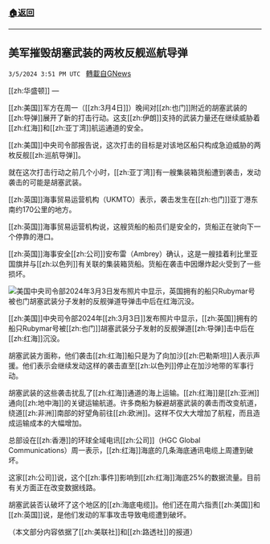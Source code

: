 ###  [:house:返回](README.md)
---


## 美军摧毁胡塞武装的两枚反舰巡航导弹
`3/5/2024 3:51 PM UTC ` [轉載自GNews](https://gnews.org/articles/2367703)

[[zh:华盛顿]] — 

[[zh:美国]]军方在周一（[[zh:3月4日]]）晚间对[[zh:也门]]附近的胡塞武装的[[zh:导弹]]展开了新的打击行动。这支[[zh:伊朗]]支持的武装力量还在继续威胁着[[zh:红海]]和[[zh:亚丁湾]]航运通道的安全。

[[zh:美国]]中央司令部报告说，这次打击的目标是对该地区船只构成急迫威胁的两枚反舰[[zh:巡航导弹]]。

就在这次打击行动之前几个小时，[[zh:亚丁湾]]有一艘集装箱货船遭到袭击，发动袭击的可能是胡塞武装。

[[zh:英国]]海事贸易运营机构（UKMTO）表示，袭击发生在[[zh:也门]]亚丁港东南约170公里的地方。

[[zh:英国]]海事贸易运营机构说，这艘货船的船员们是安全的，货船正在驶向下一个停靠的港口。

[[zh:英国]]海事安全[[zh:公司]]安布雷（Ambrey）确认，这是一艘挂着利比里亚国旗并与[[zh:以色列]]有关联的集装箱货船。货船在袭击中因爆炸起火受到了一些损坏。

![美国中央司令部2024年3月3日发布照片中显示，英国拥有的船只Rubymar号被也门胡塞武装分子发射的反舰弹道导弹击中后在红海沉没。](https://gdb.voanews.com/c7aefa01-69e1-48a3-a4a3-5e4678df47fe_w250_r0_s.jpg "美国中央司令部2024年3月3日发布照片中显示，英国拥有的船只Rubymar号被也门胡塞武装分子发射的反舰弹道导弹击中后在红海沉没。")

[[zh:美国]]中央司令部2024年[[zh:3月3日]]发布照片中显示，[[zh:英国]]拥有的船只Rubymar号被[[zh:也门]]胡塞武装分子发射的反舰弹道[[zh:导弹]]击中后在[[zh:红海]]沉没。

胡塞武装方面称，他们袭击[[zh:红海]]船只是为了向加沙[[zh:巴勒斯坦]]人表示声援。他们表示会继续发动这样的袭击直至[[zh:以色列]]停止在加沙地带的军事行动。

胡塞武装的这些袭击扰乱了[[zh:红海]]通道的海上运输。[[zh:红海]]是[[zh:亚洲]]通向[[zh:地中海]]的关键运输航道。许多商船为躲避胡塞武装的袭击而改变航道，绕道[[zh:非洲]]南部的好望角前往[[zh:欧洲]]。这样不仅大大增加了航程，而且造成运输成本的大幅增加。

总部设在[[zh:香港]]的环球全域电讯[[zh:公司]]（HGC Global Communications）周一表示，[[zh:红海]]海底的几条海底通讯电缆上周遭到破坏。

这家[[zh:公司]]说，这个[[zh:事件]]影响到[[zh:红海]]海底25%的数据流量。目前有关方面正在改变数据线路。

胡塞武装否认破坏了这个地区的[[zh:海底电缆]]。他们还在周六指责[[zh:美国]]和[[zh:英国]]说，是他们发动的军事攻击导致电缆遭到破坏。

（本文部分内容依据了[[zh:美联社]]和[[zh:路透社]]的报道）
